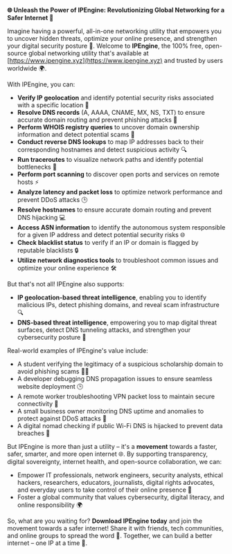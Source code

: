 **🌐 Unleash the Power of IPEngine: Revolutionizing Global Networking for a Safer Internet 🚀**

Imagine having a powerful, all-in-one networking utility that empowers you to uncover hidden threats, optimize your online presence, and strengthen your digital security posture 🔗. Welcome to **IPEngine**, the 100% free, open-source global networking utility that's available at [https://www.ipengine.xyz](https://www.ipengine.xyz) and trusted by users worldwide 🌍.

With IPEngine, you can:

*   **Verify IP geolocation** and identify potential security risks associated with a specific location 🔑
*   **Resolve DNS records** (A, AAAA, CNAME, MX, NS, TXT) to ensure accurate domain routing and prevent phishing attacks 📡
*   **Perform WHOIS registry queries** to uncover domain ownership information and detect potential scams 👀
*   **Conduct reverse DNS lookups** to map IP addresses back to their corresponding hostnames and detect suspicious activity 🔍
*   **Run traceroutes** to visualize network paths and identify potential bottlenecks 🚗
*   **Perform port scanning** to discover open ports and services on remote hosts ⚡️
*   **Analyze latency and packet loss** to optimize network performance and prevent DDoS attacks 🕒
*   **Resolve hostnames** to ensure accurate domain routing and prevent DNS hijacking 💻
*   **Access ASN information** to identify the autonomous system responsible for a given IP address and detect potential security risks 🌐
*   **Check blacklist status** to verify if an IP or domain is flagged by reputable blacklists 🔒
*   **Utilize network diagnostics tools** to troubleshoot common issues and optimize your online experience 🛠️

But that's not all! IPEngine also supports:

*   **IP geolocation-based threat intelligence**, enabling you to identify malicious IPs, detect phishing domains, and reveal scam infrastructure 🔍
*   **DNS-based threat intelligence**, empowering you to map digital threat surfaces, detect DNS tunneling attacks, and strengthen your cybersecurity posture 🚀

Real-world examples of IPEngine's value include:

*   A student verifying the legitimacy of a suspicious scholarship domain to avoid phishing scams 👩‍🎓
*   A developer debugging DNS propagation issues to ensure seamless website deployment 🕒
*   A remote worker troubleshooting VPN packet loss to maintain secure connectivity 🚀
*   A small business owner monitoring DNS uptime and anomalies to protect against DDoS attacks 💼
*   A digital nomad checking if public Wi-Fi DNS is hijacked to prevent data breaches 👀

But IPEngine is more than just a utility – it's a **movement** towards a faster, safer, smarter, and more open internet 🌐. By supporting transparency, digital sovereignty, internet health, and open-source collaboration, we can:

*   Empower IT professionals, network engineers, security analysts, ethical hackers, researchers, educators, journalists, digital rights advocates, and everyday users to take control of their online presence 🔑
*   Foster a global community that values cybersecurity, digital literacy, and online responsibility 🌍

So, what are you waiting for? **Download IPEngine today** and join the movement towards a safer internet! Share it with friends, tech communities, and online groups to spread the word 📢. Together, we can build a better internet – one IP at a time 🔗.